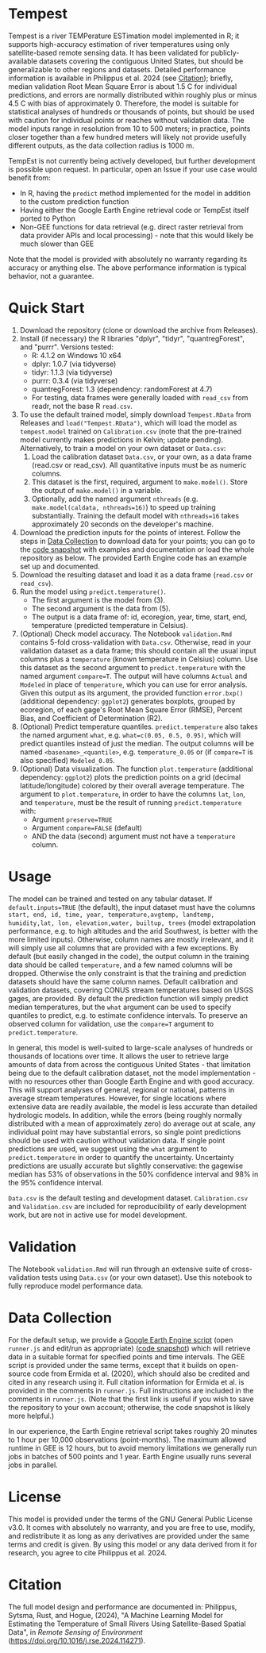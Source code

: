 # Tempest

Tempest is a river TEMPerature ESTimation model implemented in R; it supports high-accuracy estimation of river temperatures using only satellite-based remote sensing data.  It has been validated for publicly-available datasets covering the contiguous United States, but should be generalizable to other regions and datasets.  Detailed performance information is available in Philippus et al. 2024 (see [Citation](#Citation)); briefly, median validation Root Mean Square Error is about 1.5 C for individual predictions, and errors are normally distributed within roughly plus or minus 4.5 C with bias of approximately 0.  Therefore, the model is suitable for statistical analyses of hundreds or thousands of points, but should be used with caution for individual points or reaches without validation data.  The model inputs range in resolution from 10 to 500 meters; in practice, points closer together than a few hundred meters will likely not provide usefully different outputs, as the data collection radius is 1000 m.

TempEst is not currently being actively developed, but further development is possible upon request.  In particular, open an Issue if your use case would benefit from:

- In R, having the `predict` method implemented for the model in addition to the custom prediction function
- Having either the Google Earth Engine retrieval code or TempEst itself ported to Python
- Non-GEE functions for data retrieval (e.g. direct raster retrieval from data provider APIs and local processing) - note that this would likely be much slower than GEE

Note that the model is provided with absolutely no warranty regarding its accuracy or anything else.  The above performance information is typical behavior, not a guarantee.

# Quick Start

1. Download the repository (clone or download the archive from Releases).
2. Install (if necessary) the R libraries "dplyr", "tidyr", "quantregForest", and "purrr".  Versions tested:
   * R: 4.1.2 on Windows 10 x64
   * dplyr: 1.0.7 (via tidyverse)
   * tidyr: 1.1.3 (via tidyverse)
   * purrr: 0.3.4 (via tidyverse)
   * quantregForest: 1.3 (dependency: randomForest at 4.7)
   * For testing, data frames were generally loaded with `read_csv` from readr, not the base R `read.csv`.
3. To use the default trained model, simply download `Tempest.RData` from Releases and `load("Tempest.RData")`, which will load the model as `tempest.model` trained on `Calibration.csv` (note that the pre-trained model currently makes predictions in Kelvin; update pending).  Alternatively, to train a model on your own dataset or `Data.csv`:
   1. Load the calibration dataset `Data.csv`, or your own, as a data frame (read.csv or read_csv).  All quantitative inputs must be as numeric columns.
   2. This dataset is the first, required, argument to `make.model()`.  Store the output of `make.model()` in a variable.
   3. Optionally, add the named argument `nthreads` (e.g. `make.model(caldata, nthreads=16)`) to speed up training substantially.  Training the default model with `nthreads=16` takes approximately 20 seconds on the developer's machine.
4. Download the prediction inputs for the points of interest.  Follow the steps in [Data Collection](#Data-Collection) to download data for your points; you can go to the [code snapshot](https://code.earthengine.google.com/d0de7accd1e10300b8e38bf5295de610) with examples and documentation or load the whole repository as below.  The provided Earth Engine code has an example set up and documented.
5. Download the resulting dataset and load it as a data frame (`read.csv` or `read_csv`).
6. Run the model using `predict.temperature()`.
   * The first argument is the model from (3).
   * The second argument is the data from (5).
   * The output is a data frame of: id, ecoregion, year, time, start, end, temperature (predicted temperature in Celsius).
7. (Optional) Check model accuracy.  The Notebook `validation.Rmd` contains 5-fold cross-validation with `Data.csv`.  Otherwise, read in your validation dataset as a data frame; this should contain all the usual input columns plus a `temperature` (known temperature in Celsius) column.  Use this dataset as the second argument to `predict.temperature` with the named argument `compare=T`. The output will have columns `Actual` and `Modeled` in place of `temperature`, which you can use for error analysis.  Given this output as its argument, the provided function `error.bxp()` (additional dependency: `ggplot2`) generates boxplots, grouped by ecoregion, of each gage's Root Mean Square Error (RMSE), Percent Bias, and Coefficient of Determination (R2).
8. (Optional) Predict temperature quantiles.  `predict.temperature` also takes the named argument `what`, e.g. `what=c(0.05, 0.5, 0.95)`, which will predict quantiles instead of just the median.  The output columns will be named `<basename>_<quantile>`, e.g. `temperature_0.05` or (if `compare=T` is also specified) `Modeled_0.05`.
9. (Optional) Data visualization.  The function `plot.temperature` (additional dependency: `ggplot2`) plots the prediction points on a grid (decimal latitude/longitude) colored by their overall average temperature.  The argument to `plot.temperature`, in order to have the columns `lat`, `lon`, and `temperature`, must be the result of running `predict.temperature` with:
   * Argument `preserve=TRUE`
   * Argument `compare=FALSE` (default)
   * AND the data (second) argument must not have a `temperature` column.

# Usage

The model can be trained and tested on any tabular dataset.  If `default.inputs=TRUE` (the default), the input dataset must have the columns `start, end, id, time, year, temperature,avgtemp, landtemp, humidity,lat, lon, elevation,water, builtup, trees` (model extrapolation performance, e.g. to high altitudes and the arid Southwest, is better with the more limited inputs).  Otherwise, column names are mostly irrelevant, and it will simply use all columns that are provided with a few exceptions.  By default (but easily changed in the code), the output column in the training data should be called `temperature`, and a few named columns will be dropped.  Otherwise the only constraint is that the training and prediction datasets should have the same column names.  Default calibration and validation datasets, covering CONUS stream temperatures based on USGS gages, are provided.  By default the prediction function will simply predict median temperatures, but the `what` argument can be used to specify quantiles to predict, e.g. to estimate confidence intervals.  To preserve an observed column for validation, use the `compare=T` argument to `predict.temperature`.

In general, this model is well-suited to large-scale analyses of hundreds or thousands of locations over time.  It allows the user to retrieve large amounts of data from across the contiguous United States - that limitation being due to the default calibration dataset, not the model implementation - with no resources other than Google Earth Engine and with good accuracy.  This will support analyses of general, regional or national, patterns in average stream temperatures.  However, for single locations where extensive data are readily available, the model is less accurate than detailed hydrologic models.  In addition, while the errors (being roughly normally distributed with a mean of approximately zero) do average out at scale, any individual point may have substantial errors, so single point predictions should be used with caution without validation data.  If single point predictions are used, we suggest using the `what` argument to `predict.temperature` in order to quantify the uncertainty.  Uncertainty predictions are usually accurate but slightly conservative: the gagewise median has 53% of observations in the 50% confidence interval and 98% in the 95% confidence interval.

`Data.csv` is the default testing and development dataset.  `Calibration.csv` and `Validation.csv` are included for reproducibility of early development work, but are not in active use for model development.

# Validation

The Notebook `validation.Rmd` will run through an extensive suite of cross-validation tests using `Data.csv` (or your own dataset).  Use this notebook to fully reproduce model performance data.

# Data Collection

For the default setup, we provide a [Google Earth Engine script](https://code.earthengine.google.com/?accept_repo=users/dphilippus_mines/RST) (open `runner.js` and edit/run as appropriate) ([code snapshot](https://code.earthengine.google.com/d0de7accd1e10300b8e38bf5295de610)) which will retrieve data in a suitable format for specified points and time intervals.  The GEE script is provided under the same terms, except that it builds on open-source code from Ermida et al. (2020), which should also be credited and cited in any research using it.  Full citation information for Ermida et al. is provided in the comments in `runner.js`.  Full instructions are included in the comments in `runner.js`.  (Note that the first link is useful if you wish to save the repository to your own account; otherwise, the code snapshot is likely more helpful.)

In our experience, the Earth Engine retrieval script takes roughly 20 minutes to 1 hour per 10,000 observations (point-months).  The maximum allowed runtime in GEE is 12 hours, but to avoid memory limitations we generally run jobs in batches of 500 points and 1 year.  Earth Engine usually runs several jobs in parallel.

# License

This model is provided under the terms of the GNU General Public License v3.0.  It comes with absolutely no warranty, and you are free to use, modify, and redistribute it as long as any derivatives are provided under the same terms and credit is given.  By using this model or any data derived from it for research, you agree to cite Philippus et al. 2024.

# Citation

The full model design and performance are documented in: Philippus, Sytsma, Rust, and Hogue, (2024), "A Machine Learning Model for Estimating the Temperature of Small Rivers Using Satellite-Based Spatial Data", in *Remote Sensing of Environment* (https://doi.org/10.1016/j.rse.2024.114271).
